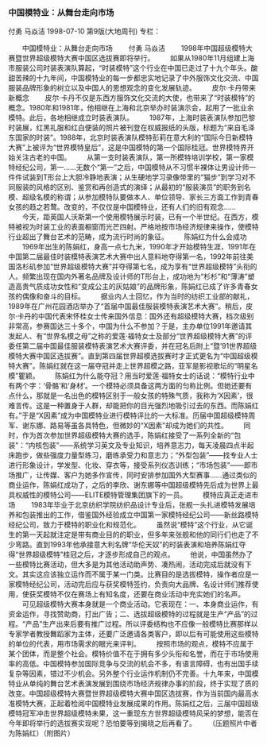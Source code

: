 ### 中国模特业：从舞台走向市场
付勇  马焱洁
1998-07-10
第9版(大地周刊)
专栏：

　　中国模特业：从舞台走向市场
　　付勇  马焱洁
　　1998年中国超级模特大赛暨世界超级模特大赛中国区选拔赛即将举行。
　　如果从1980年11月组建上海市服装公司时装表演队算起，“时装模特”这个行业在中国已走过了十九个年头。酸甜苦辣的十九年间，中国模特业的每一步都忠实地记录了中外服饰文化交流、中国服装品牌形象的树立以及中国人的思想观念的变化发展轨迹。
　　皮尔·卡丹带来新概念
　　皮尔·卡丹不仅是东西方服饰文化交流的大使，也带来了“时装模特”的概念。1980年和1981年，他相继在上海和北京举办时装演示会，起用了一批业余模特。此后，各地相继成立时装表演队。
　　1987年，上海时装表演队参加巴黎时装展，红黑礼服和红白便装的照片被刊登在权威报纸的头版，标题为“来自毛泽东国家的时装”。1988年，北京时装表演队模特彭莉在意大利的“国际今日新模特大赛”上被评为“世界模特皇后”，这是中国模特的第一个国际桂冠。世界模特界开始关注古老的中国。
　　从第一支时装表演队，第一所模特培训学校，第一家模特经纪公司，第一……无数个“第一”之后，中国模特从不习惯半裸体让男设计师一件件试装到T形台上大胆冷静地表演；从生硬地学习录像带里的“猫步”到学习对不同服装的风格的区别、鉴赏和再创造式的演绎；从最初的“服装演员”的职务到名模、超级名模的称谓；从参加模特队要做本人、单位领导、家长三方面工作到青春女孩的趋之若鹜。改变的，不仅仅是中国模特业，还有人们的旧有观念……
　　今天，距英国人沃斯第一个使用模特展示时装，已有一个半世纪。在西方，模特被视为时装工业的表面橱窗而光芒四射。严格地按市场经济规律来操作，使模特行业超出了舞台艺术的范畴，成为流行时尚的象征。
　　陈娟红为什么会成功
　　1969年出生的陈娟红，身高一点七九米，1990年才开始模特生涯，1991年在中国第二届最佳时装模特表演艺术大赛中出人意料地夺得第一名，1992年前往美国洛杉矶参加“世界超级模特大赛”并夺得第七名，成为享有“世界超级模特”头衔的人。频繁出现在国内外著名品牌及设计师的T形台上，成功地为“杉杉”和“薄涛”塑造高贵气质成功女性和“变成公主的灰姑娘”的品牌形象，陈娟红已成了许多青春女孩的偶像和奋斗的目标。
　　据业内人士回忆，作为当时的纺织工业部的献礼，1989年在广州花园酒店举办了“首届中国最佳服装模特表演艺术大赛”。稍后，皮尔·卡丹的中国代表宋怀桂女士传来国外信息：国外还有超级模特大赛，档次级别非常高，参赛国达三十多个，中国为什么不参加？于是，主办单位1991年邀请其发起人、有“世界名模之母”之称的爱莲·福特女士及部分“世界超级模特大赛”的评委任第二届中国最佳服装模特表演艺术大赛评委，并在冠名后附上“暨’91世界超级模特大赛中国区选拔赛”。直到第四届世界超模选拔赛时才正式更名为“中国超级模特大赛”。陈娟红就在这一届夺冠并走上世界超模之路，亚军是影视歌坛的“明星名模”瞿颖。
　　陈娟红为什么能夺冠？用当时爱莲·福特女士的话说：“模特行业中有两个字：‘骨骼’和‘身材’。一个模特必须具备这两方面的匀称比例。但她还要有点什么，那就是一名出色的模特区别于一般女孩的特殊气质，我称为‘X因素’，很难言传。这是一种置身于人群，却能把你的目光强烈地吸引过去的东西。而陈娟红有。”于是“X因素”成为中国模特业进行模特评比的一大标准。历届中国超级模特周军、谢东娜、路易等虽各具特色，但微妙的“X因素”却成为她们的共性。
　　同时，作为首次参加世界超级模特大赛的选手，陈娟红接受了一系列全新的“包装”：“内核包装”——系统学习英文及专业知识，培养意志力，每天凌晨四点半起床跑步，做些强度力量型练习，磨练承受力和意志力；“外型包装”——找专业人士进行形象设计，学发型、化妆、穿衣等，接受系列仪态训练；“市场包装”——即市场推广，让传媒、客户为她多作宣传，同时安排参加国外大型赛事……通过类似的商业运作，陈娟红成功了，之后的李欣、谢东娜等中国超级模特先后成为世界上最具权威性的模特公司——ELITE模特管理集团旗下的一员。
　　模特应真正走进市场
　　1983年毕业于北京纺织学院纺织品设计专业后，张舰一头扎进模特发展培养和包装推出的工作，借鉴国外经验成立中国第一家模特经纪公司——新丝路模特经纪公司，致力于模特的职业化和规范化。
　　虽然说“模特”这个行业，从它诞生的第一天起就注定是带有商业目的的职业，但多年来张舰和他的同行们也走了不少弯路。直到1993年他承接意大利名牌“华伦天奴”的时装表演和培养陈娟红夺得“世界超级模特”桂冠之后，才逐步形成自己的观点。
　　他说，中国虽然办了一些模特比赛活动，但大多是为其他活动助声势、凑热闹，活动完成后就没有下文。其实这应该独立运作而不属于某一门类。比赛目的是选拔模特，操作者应是一家模特经纪公司，活动完后应与获奖模特签约，负责向大品牌、名设计师们推荐使用，使获奖模特不仅在赛场上有知名度，还要在商业活动中充实她们的名声。
　　可见超级模特大赛本身就是一个商业活动。它表现在：一、本身商业运作，有资金运作，寻找赞助商，打出广告；二、选拔超级模特的过程就是生产“产品”的过程。“产品”生产出来后要有推广过程。所以评委结构也不应像一般模特比赛那样以专家学者教授舞蹈家为主体，还要广泛邀请各类客户，即以后有可能使用这些模特的单位的代表，用市场需求的眼光来评判。
　　按照市场的观点，模特不应属于某个团体，而是整个社会。模特价值不在于拥有多少头衔和名誉，而在于市场使用率的高低。中国模特参加国际竞争与交流的机会不多，有语言障碍，也有出国手续复杂等因素，错过不少机会。另外整个行业运作机制仍不完善。十九年来，中国模特业从单纯的舞台艺术表演发展到围绕市场经济规律办事的阶段，终于实现了质的改变。中国超级模特大赛暨世界超级模特大赛中国区选拔赛，作为当前国内最高水准模特大赛，正起着检阅中国模特业发展成果的作用。陈娟红之后，三届中国超级模特冠军冲击世界超级模特未果，这一重现东方世界超级模特风采的梦想，能否在今年即将举行的选拔赛实现呢？恐怕要等到揭晓之后再看了。
　　（压题照片中者为陈娟红）（附图片）
